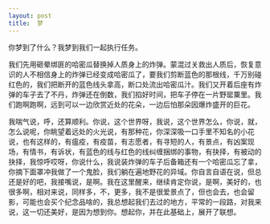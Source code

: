 ```yaml
---
layout: post
title:  梦
---
```


你梦到了什么？我梦到我们一起执行任务。  

我们先用砸晕绑匪的哈密瓜替换掉人质身上的炸弹。蒙混过关救出人质后，恢复意识的人不相信身上的炸弹已经变成哈密瓜了，要我们剪断蓝色的那根线，千万别碰红色的，我们把断开的蓝色线头拿高，断口处流出哈密瓜汁。我们又开着后座有炸弹的车子去了不丹，炸弹还在倒数，我们掐好时间，把车子停在一片野罂粟里。我们跑啊跑啊，远到可以一边欣赏近处的花朵，一边后怕那朵因爆炸盛开的巨花。

我喘气说，呼，还算顺利。你说，这个世界呀，我说，这个世界怎么，你说，就，怎么说呢，你眺望着远处的火光说，有那种花，你深深吸一口手里不知名的小花说，也有这样的，有瘟疫，有疫苗，有志愿者，有寻短的人，有景点，有凶案现场，有情书，有诉状，有蓝色的线与红色的线纠缠捆绑的事物，有抉择，有被动的抉择，我惊呼哎呀，你说什么，我说装炸弹的车子后备箱还有一个哈密瓜忘了拿，你摘下面罩冲我做了一个鬼脸，我们躺在遍地野花的异域。你自言自语在说，但总还是好的吧，我接嘴说，是啊。我在这里醒来，继续肯定你说，是啊，美好的，也很多啊，相对来说，同样多，不，更多，我不是很爱景点了，但也会去，也会留影，可能也会买个纪念品啥的，我总想起我们去过的地方，平常的一段路，对我来说，这一切还美好，是因为想到你。想起你，并在此基础上，展开了联想。  
